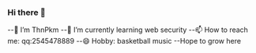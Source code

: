 ### Hi there 👋

--🔭 I’m ThnPkm
--🌱 I’m currently learning web security
--📫 How to reach me: qq:2545478889
--😄 Hobby: basketball music 
--Hope to grow here

